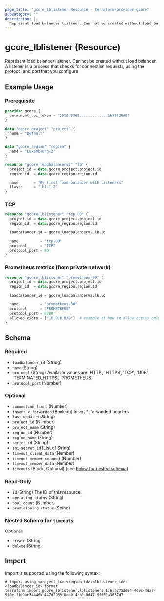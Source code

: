 ```yaml
---
page_title: "gcore_lblistener Resource - terraform-provider-gcore"
subcategory: ""
description: |-
  Represent load balancer listener. Can not be created without load balancer. A listener is a process that checks for connection requests, using the protocol and port that you configure
---
```


# gcore_lblistener (Resource)

Represent load balancer listener. Can not be created without load balancer. A listener is a process that checks for connection requests, using the protocol and port that you configure

## Example Usage

### Prerequisite

```terraform
provider gcore {
  permanent_api_token = "251$d3361.............1b35f26d8"
}

data "gcore_project" "project" {
  name = "Default"
}

data "gcore_region" "region" {
  name = "Luxembourg-2"
}
```

```terraform
resource "gcore_loadbalancerv2" "lb" {
  project_id = data.gcore_project.project.id
  region_id  = data.gcore_region.region.id

  name       = "My first load balancer with listeners"
  flavor     = "lb1-1-2"
}
```

### TCP

```terraform
resource "gcore_lblistener" "tcp_80" {
  project_id = data.gcore_project.project.id
  region_id  = data.gcore_region.region.id

  loadbalancer_id = gcore_loadbalancerv2.lb.id

  name          = "tcp-80"
  protocol      = "TCP"
  protocol_port = 80
}
```

### Prometheus metrics (from private network)

```terraform
resource "gcore_lblistener" "prometheus_80" {
  project_id = data.gcore_project.project.id
  region_id  = data.gcore_region.region.id

  loadbalancer_id = gcore_loadbalancerv2.lb.id

  name          = "prometheus-80"
  protocol      = "PROMETHEUS"
  protocol_port = 8080
  allowed_cidrs = ["10.0.0.0/8"]  # example of how to allow access only from private network
}
```

<!-- schema generated by tfplugindocs -->
## Schema

### Required

- `loadbalancer_id` (String)
- `name` (String)
- `protocol` (String) Available values are 'HTTP', 'HTTPS', 'TCP', 'UDP', 'TERMINATED_HTTPS', 'PROMETHEUS'
- `protocol_port` (Number)

### Optional

- `connection_limit` (Number)
- `insert_x_forwarded` (Boolean) Insert *-forwarded headers
- `last_updated` (String)
- `project_id` (Number)
- `project_name` (String)
- `region_id` (Number)
- `region_name` (String)
- `secret_id` (String)
- `sni_secret_id` (List of String)
- `timeout_client_data` (Number)
- `timeout_member_connect` (Number)
- `timeout_member_data` (Number)
- `timeouts` (Block, Optional) (see [below for nested schema](#nestedblock--timeouts))

### Read-Only

- `id` (String) The ID of this resource.
- `operating_status` (String)
- `pool_count` (Number)
- `provisioning_status` (String)

<a id="nestedblock--timeouts"></a>
### Nested Schema for `timeouts`

Optional:

- `create` (String)
- `delete` (String)





## Import

Import is supported using the following syntax:

```shell
# import using <project_id>:<region_id>:<lblistener_id>:<loadbalancer_id> format
terraform import gcore_lblistener.lblistener1 1:6:a775dd94-4e9c-4da7-9f0e-ffc9ae34446b:447d2959-8ae0-4ca0-8d47-9f050a3637d7
```

